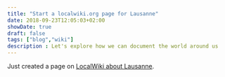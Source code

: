 ```yaml
---
title: "Start a localwiki.org page for Lausanne"
date: 2018-09-23T12:05:03+02:00
showDate: true
draft: false
tags: ["blog","wiki"]
description : Let's explore how we can document the world around us
---
```

Just created a page on [LocalWiki about Lausanne](https://fr.localwiki.org/lausanne/). 
